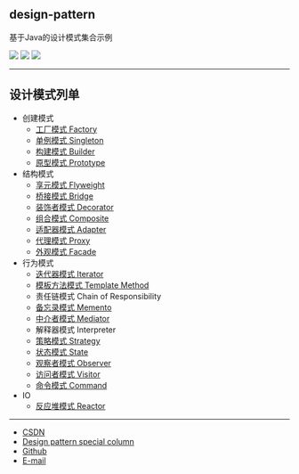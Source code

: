 ## design-pattern
基于Java的设计模式集合示例

![](https://img.shields.io/badge/java-1.8-red.svg)
![](https://img.shields.io/badge/intellij%20idea-2018.3.3-brown.svg)
![](https://img.shields.io/badge/maven-3.6.0-thistle.svg)

------------------------------------------

## 设计模式列单

- 创建模式
    - [工厂模式  Factory](https://qwhai.blog.csdn.net/article/details/46225213)
    - [单例模式  Singleton](https://qwhai.blog.csdn.net/article/details/46006071)
    - [构建模式  Builder](https://qwhai.blog.csdn.net/article/details/50246499)
    - [原型模式  Prototype](https://qwhai.blog.csdn.net/article/details/50787390)
- 结构模式
    - [享元模式  Flyweight](https://qwhai.blog.csdn.net/article/details/51241598)
    - [桥接模式  Bridge](https://qwhai.blog.csdn.net/article/details/51024127)
    - [装饰者模式  Decorator](https://qwhai.blog.csdn.net/article/details/45870027)
    - [组合模式  Composite](https://qwhai.blog.csdn.net/article/details/51437883)
    - [适配器模式  Adapter](https://qwhai.blog.csdn.net/article/details/50326851)
    - [代理模式  Proxy](https://qwhai.blog.csdn.net/article/details/50326817)
    - [外观模式  Facade](https://qwhai.blog.csdn.net/article/details/51592617)
- 行为模式
    - [迭代器模式 Iterator](https://qwhai.blog.csdn.net/article/details/50799562)
    - [模板方法模式 Template Method](src/main/java/pers/hai/sample/dp/template)
    - 责任链模式 Chain of Responsibility
    - [备忘录模式 Memento](src/main/java/pers/hai/sample/dp/memento)
    - [中介者模式 Mediator](src/main/java/pers/hai/sample/dp/mediator)
    - 解释器模式 Interpreter
    - [策略模式 Strategy](https://qwhai.blog.csdn.net/article/details/45894511)
    - [状态模式 State](https://qwhai.blog.csdn.net/article/details/51596556)
    - [观察者模式 Observer](https://qwhai.blog.csdn.net/article/details/45483511)
    - [访问者模式 Visitor](src/main/java/pers/hai/sample/dp/visitor)
    - [命令模式 Command](src/main/java/pers/hai/sample/dp/command)
- IO
    - [反应堆模式 Reactor]()

------------------------------------------

- [CSDN](https://qwhai.blog.csdn.net/)
- [Design pattern special column](http://blog.csdn.net/column/details/java-designpattern-w.html)
- [Github](https://github.com/qwhai)
- [E-mail](return_zero0@163.com)
